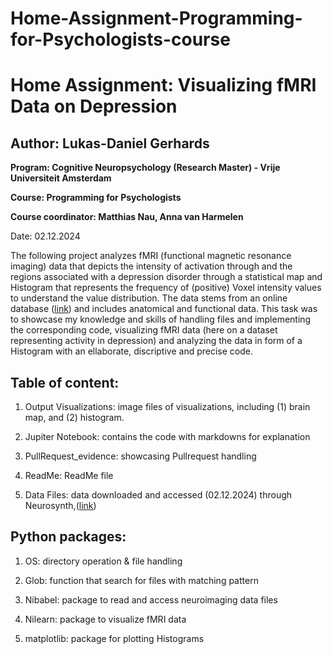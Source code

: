 # Home-Assignment-Programming-for-Psychologists-course

# Home Assignment: Visualizing fMRI Data on Depression

## Author: Lukas-Daniel Gerhards

**Program: Cognitive Neuropsychology (Research Master) - Vrije Universiteit Amsterdam**

**Course: Programming for Psychologists**

**Course coordinator: Matthias Nau, Anna van Harmelen**

Date: 02.12.2024

The following project analyzes fMRI (functional magnetic resonance imaging) data that depicts the intensity of activation through and the regions associated with a depression disorder through a statistical map and Histogram that represents the frequency of (positive) Voxel intensity values to understand the value distribution. The data stems from an online database ([link](https://neurosynth.org/)) and includes anatomical and functional data. This task was to showcase my knowledge and skills of handling files and implementing the corresponding code, visualizing fMRI data (here on a dataset representing activity in depression) and analyzing the data in form of a Histogram with an ellaborate, discriptive and precise code.

## Table of content:

1. Output Visualizations: image files of visualizations, including (1) brain map, and (2) histogram.

2. Jupiter Notebook: contains the code with markdowns for explanation

3. PullRequest_evidence: showcasing Pullrequest handling

4. ReadMe: ReadMe file

5. Data Files: data downloaded and accessed (02.12.2024) through Neurosynth,([link](https://neurosynth.org/analyses/terms/depression/))

## Python packages: 

1. OS: directory operation & file handling
   
2. Glob: function that search for files with matching pattern

3. Nibabel: package to read and access neuroimaging data files

4. Nilearn: package to visualize fMRI data

5. matplotlib: package for plotting Histograms

